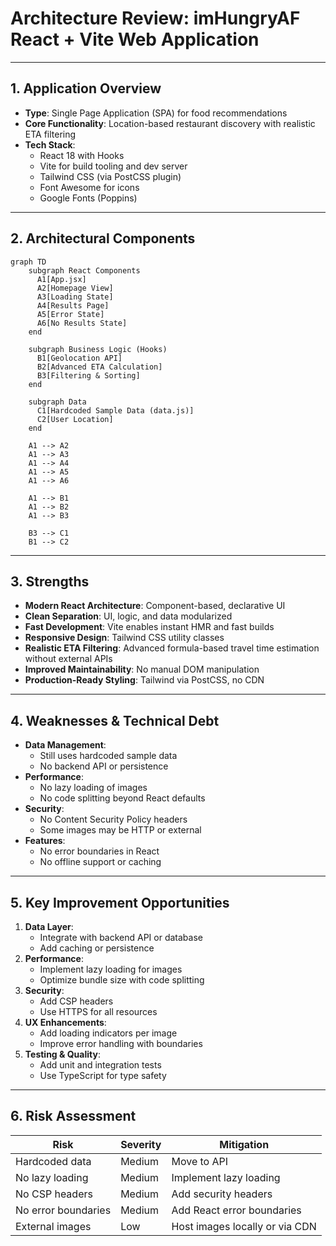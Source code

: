 # Architecture Review: imHungryAF React + Vite Web Application

---

## 1. Application Overview
- **Type**: Single Page Application (SPA) for food recommendations
- **Core Functionality**: Location-based restaurant discovery with realistic ETA filtering
- **Tech Stack**:
  - React 18 with Hooks
  - Vite for build tooling and dev server
  - Tailwind CSS (via PostCSS plugin)
  - Font Awesome for icons
  - Google Fonts (Poppins)

---

## 2. Architectural Components

```mermaid
graph TD
    subgraph React Components
      A1[App.jsx]
      A2[Homepage View]
      A3[Loading State]
      A4[Results Page]
      A5[Error State]
      A6[No Results State]
    end

    subgraph Business Logic (Hooks)
      B1[Geolocation API]
      B2[Advanced ETA Calculation]
      B3[Filtering & Sorting]
    end

    subgraph Data
      C1[Hardcoded Sample Data (data.js)]
      C2[User Location]
    end

    A1 --> A2
    A1 --> A3
    A1 --> A4
    A1 --> A5
    A1 --> A6

    A1 --> B1
    A1 --> B2
    A1 --> B3

    B3 --> C1
    B1 --> C2
```

---

## 3. Strengths
- **Modern React Architecture**: Component-based, declarative UI
- **Clean Separation**: UI, logic, and data modularized
- **Fast Development**: Vite enables instant HMR and fast builds
- **Responsive Design**: Tailwind CSS utility classes
- **Realistic ETA Filtering**: Advanced formula-based travel time estimation without external APIs
- **Improved Maintainability**: No manual DOM manipulation
- **Production-Ready Styling**: Tailwind via PostCSS, no CDN

---

## 4. Weaknesses & Technical Debt
- **Data Management**:
  - Still uses hardcoded sample data
  - No backend API or persistence
- **Performance**:
  - No lazy loading of images
  - No code splitting beyond React defaults
- **Security**:
  - No Content Security Policy headers
  - Some images may be HTTP or external
- **Features**:
  - No error boundaries in React
  - No offline support or caching

---

## 5. Key Improvement Opportunities
1. **Data Layer**:
   - Integrate with backend API or database
   - Add caching or persistence
2. **Performance**:
   - Implement lazy loading for images
   - Optimize bundle size with code splitting
3. **Security**:
   - Add CSP headers
   - Use HTTPS for all resources
4. **UX Enhancements**:
   - Add loading indicators per image
   - Improve error handling with boundaries
5. **Testing & Quality**:
   - Add unit and integration tests
   - Use TypeScript for type safety

---

## 6. Risk Assessment

| Risk | Severity | Mitigation |
|-------|----------|------------|
| Hardcoded data | Medium | Move to API |
| No lazy loading | Medium | Implement lazy loading |
| No CSP headers | Medium | Add security headers |
| No error boundaries | Medium | Add React error boundaries |
| External images | Low | Host images locally or via CDN |